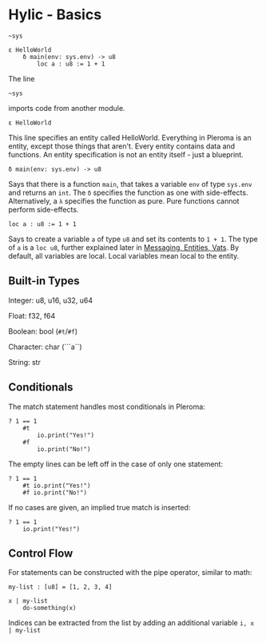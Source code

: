 # Hylic - Basics

```
~sys

ε HelloWorld
	δ main(env: sys.env) -> u8
		loc a : u8 := 1 + 1
```

The line
```
~sys
```
imports code from another module.

```
ε HelloWorld
```

This line specifies an entity called HelloWorld.  Everything in Pleroma is an entity, except those things that aren't.
Every entity contains data and functions.  An entity specification is not an entity itself - just a blueprint.

```
δ main(env: sys.env) -> u8
```

Says that there is a function `main`, that takes a variable `env` of type `sys.env` and returns an `int`.
The `δ` specifies the function as one with side-effects.  Alternatively, a `λ` specifies the function as pure.  Pure functions cannot perform side-effects.

```
loc a : u8 := 1 + 1
```
Says to create a variable `a` of type `u8` and set its contents to `1 + 1`.  The type of `a` is a `loc u8`, further explained later in [Messaging, Entities, Vats](./hylic/messaging.md).  By default, all variables are local.  Local variables mean local to the entity.

## Built-in Types

Integer: u8, u16, u32, u64

Float: f32, f64

Boolean: bool (`#t`/`#f`)

Character: char (```a``)

String: str 

## Conditionals

The match statement handles most conditionals in Pleroma:

```
? 1 == 1
    #t
        io.print("Yes!")
    #f
        io.print("No!")
```

The empty lines can be left off in the case of only one statement:

```
? 1 == 1
    #t io.print("Yes!")
    #f io.print("No!")
```

If no cases are given, an implied true match is inserted:

```
? 1 == 1
    io.print("Yes!")
```

## Control Flow

For statements can be constructed with the pipe operator, similar to math:
```
my-list : [u8] = [1, 2, 3, 4]

x | my-list
    do-something(x)
```

Indices can be extracted from the list by adding an additional variable `i, x | my-list`
